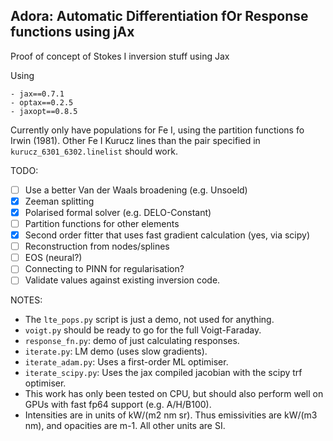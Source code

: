 ## Adora: Automatic Differentiation fOr Response functions using jAx

Proof of concept of Stokes I inversion stuff using Jax

Using
```
- jax==0.7.1
- optax==0.2.5
- jaxopt==0.8.5
```

Currently only have populations for Fe I, using the partition functions fo Irwin
(1981). Other Fe I Kurucz lines than the pair specified in
`kurucz_6301_6302.linelist` should work.


TODO:
- [ ] Use a better Van der Waals broadening (e.g. Unsoeld)
- [x] Zeeman splitting
- [x] Polarised formal solver (e.g. DELO-Constant)
- [ ] Partition functions for other elements
- [x] Second order fitter that uses fast gradient calculation (yes, via scipy)
- [ ] Reconstruction from nodes/splines
- [ ] EOS (neural?)
- [ ] Connecting to PINN for regularisation?
- [ ] Validate values against existing inversion code.

NOTES:
- The `lte_pops.py` script is just a demo, not used for anything.
- `voigt.py` should be ready to go for the full Voigt-Faraday.
- `response_fn.py`: demo of just calculating responses.
- `iterate.py`: LM demo (uses slow gradients).
- `iterate_adam.py`: Uses a first-order ML optimiser.
- `iterate_scipy.py`: Uses the jax compiled jacobian with the scipy trf optimiser.
- This work has only been tested on CPU, but should also perform well on GPUs with fast fp64 support (e.g. A/H/B100).
- Intensities are in units of kW/(m2 nm sr). Thus emissivities are kW/(m3 nm), and opacities are m-1. All other units are SI.

